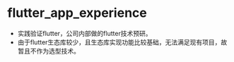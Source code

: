 # flutter_app_experience
* 实践验证flutter，公司内部做的flutter技术预研。
* 由于flutter生态库较少，且生态库实现功能比较基础，无法满足现有项目，故暂且不作为选型技术。
